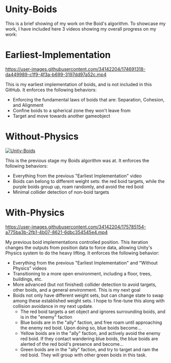 # Unity-Boids

This is a brief showing of my work on the Boid's algorithm. To showcase my work, I have included here 3 videos showing my overall progress on my work:

# Earliest-Implementation
https://user-images.githubusercontent.com/34142204/174691318-da449989-c1f9-4f3a-b699-3197dd97a52c.mp4

This is my earliest implementation of boids, and is not included in this GitHub. It enforces the following behaviors:
- Enforcing the fundamental laws of boids that are: Separation, Cohesion, and Alignment
- Confine boids to a spherical zone they won't leave from
- Target and move towards another gameobject

# Without-Physics
[![Unity-Boids](https://img.youtube.com/vi/kTq0YDk32r8/0.jpg)](https://www.youtube.com/watch?v=kTq0YDk32r8)

This is the previous stage my Boids algorithm was at. It enforces the following behaviors:
- Everything from the previous "Earliest Implementation" video
- Boids can belong to different weight sets: the red boid targets, while the purple boids group up, roam randomly, and avoid the red boid
- Minimal collider detection of non-boid targets

# With-Physics
https://user-images.githubusercontent.com/34142204/175785154-a775ba3b-2fb1-4b07-8621-6dbc354545e4.mp4

My previous boid implementations controlled position. This iteration changes the outputs from position data to force data, allowing Unity's Physics system to do the heavy lifting. It enforces the following behavior:
- Everything from the previous "Earliest Implementation" and "Without Physics" videos
- Transitioning to a more open environment, including a floor, trees, buildings, etc.
- More advanced (but not finished) collider detection to avoid targets, other boids, and a general environment. This is my next goal
- Boids not only have different weight sets, but can change state to swap among these established weight sets. I hope to fine-tune this along with collision avoidance in   my next update.
  - The red boid targets a set object and ignores surrounding boids, and is in the "enemy" faction
  - Blue boids are in the "ally" faction, and free roam until approaching the enemy red boid. Upon doing so, blue boids become...
  - Yellow boids are in the "ally" faction, and actively avoid the enemy red boid. If they contact wandering blue boids, the blue boids are alerted of the red boid's   presence and become...
  - Green boids are in the "ally" faction, and try to target and ram the red boid. They will group with other green boids in this task.
